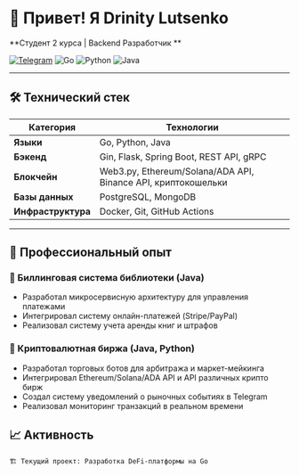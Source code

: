 # 👋 Привет! Я Drinity Lutsenko
**Студент 2 курса | Backend Разработчик **

[![Telegram](https://img.shields.io/badge/-Telegram-0088cc?style=flat&logo=telegram)]([@Lendor456](https://t.me/Lendor456))
![Go](https://img.shields.io/badge/Go-00ADD8?style=flat&logo=go&logoColor=white)
![Python](https://img.shields.io/badge/Python-3776AB?style=flat&logo=python&logoColor=white)
![Java](https://img.shields.io/badge/Java-007396?style=flat&logo=java&logoColor=white)

---

## 🛠 Технический стек
| Категория       | Технологии                                                                 |
|-----------------|----------------------------------------------------------------------------|
| **Языки**       | Go, Python, Java                                               |
| **Бэкенд**      | Gin, Flask, Spring Boot, REST API, gRPC                                    |
| **Блокчейн**    | Web3.py, Ethereum/Solana/ADA API, Binance API, криптокошельки                         |
| **Базы данных** | PostgreSQL, MongoDB                                                |
| **Инфраструктура** | Docker, Git, GitHub Actions                                |

---

## 💼 Профессиональный опыт

### 🏦 Биллинговая система библиотеки (Java)
- Разработал микросервисную архитектуру для управления платежами
- Интегрировал систему онлайн-платежей (Stripe/PayPal)
- Реализовал систему учета аренды книг и штрафов

### 💱 Криптовалютная биржа (Java, Python)
- Разработал торговых ботов для арбитража и маркет-мейкинга
- Интегрировал Ethereum/Solana/ADA API и API различных крипто бирж
- Создал систему уведомлений о рыночных событиях в Telegram
- Реализовал мониторинг транзакций в реальном времени

## 📈 Активность

```text
🏗️ Текущий проект: Разработка DeFi-платформы на Go
